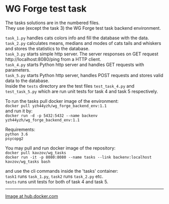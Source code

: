 # WG Forge test task
The tasks solutions are in the numbered files.  
They use (except the task 3) the WG Forge test task backend environment.

`task_1.py` handles cats colors info and fill the database with the data.  
`task_2.py` calculates means, medians and modes of cats tails and whiskers and stores the statistics to the database.  
`task_3.py` starts simple http server. The server responses on GET request http://localhost:8080/ping from a HTTP client.  
`task_4.py` starts Python http server and handles GET requests with parameters.  
`task_5.py` starts Python http server, handles POST requests and stores valid data to the database.  
Inside the `tests` directory are the test files `test_task_4.py` and `test_task_5.py` which are run unit tests for task 4 and task 5 respectively.

To run the tasks pull docker image of the environment:  
`docker pull yzh44yzh/wg_forge_backend_env:1.1`  
and run it by:  
`docker run -d -p 5432:5432 --name backenv yzh44yzh/wg_forge_backend_env:1.1`

Requirements:  
`python 3.6`  
`psycopg2`

You may pull and run docker image of the repository:  
`docker pull kavzov/wg_tasks`  
`docker run -it -p 8080:8080 --name tasks --link backenv:localhost kavzov/wg_tasks bash`


and use the cli commands inside the 'tasks' container:  
`task1` runs `task_1.py`, `task2` runs `task_2.py` etc.  
`tests` runs unit tests for both of task 4 and task 5.

---
[Image at hub.docker.com](https://cloud.docker.com/u/kavzov/repository/docker/kavzov/wg_tasks)
